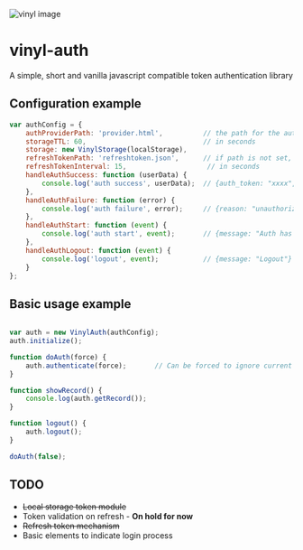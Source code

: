 ![vinyl image](http://findicons.com/files/icons/2315/default_icon/256/media_vinyl_33_1_3.png)
# vinyl-auth
A simple, short and vanilla javascript compatible token authentication library

## Configuration example
``` javascript
var authConfig = {
    authProviderPath: 'provider.html',          // the path for the auth provider page
    storageTTL: 60,                             // in seconds
    storage: new VinylStorage(localStorage),
    refreshTokenPath: 'refreshtoken.json',      // if path is not set, refresh token mechanism is deactivated
    refreshTokenInterval: 15,                    // in seconds
    handleAuthSuccess: function (userData) {
        console.log('auth success', userData);  // {auth_token: "xxxx", uid: "yyyy", name: "Slemp Diggler"}
    },
    handleAuthFailure: function (error) {
        console.log('auth failure', error);     // {reason: "unauthorized", errors: Array(1)}
    },
    handleAuthStart: function (event) {
        console.log('auth start', event);       // {message: "Auth has started"}
    },
    handleAuthLogout: function (event) {
        console.log('logout', event);           // {message: "Logout"}
    }
};
```

## Basic usage example
``` javascript

var auth = new VinylAuth(authConfig);
auth.initialize();

function doAuth(force) {
    auth.authenticate(force);       // Can be forced to ignore current storage
}

function showRecord() {
    console.log(auth.getRecord());
}

function logout() {
    auth.logout();
}

doAuth(false);
```

## TODO
- ~~Local storage token module~~
- Token validation on refresh - **On hold for now**
- ~~Refresh token mechanism~~
- Basic elements to indicate login process
